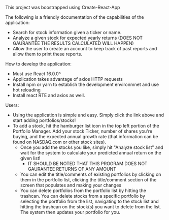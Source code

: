 This project was boostrapped using Create-React-App

The following is a friendly documentation of the capabilities of the application:
- Search for stock information given a ticker or name.
- Analyze a given stock for expected yearly returns (DOES NOT GAURANTEE THE RESULTS CALCULATED WILL HAPPEN)
- Allow the user to create an account to keep track of past reports and allow them to print these reports.


How to develop the application:
- Must use React 16.0.0^
- Application takes advantage of axios HTTP requests
- Install npm or yarn to establish the development environmnet and use hot reloading
- Install react RTE and axios as well. 


Users:
- Using the application is simple and easy. Simply click the link above and start adding portfolios/stocks!
- To add a stock, hit the hamburger list icon in the top left portion of the Portfolio Manager. Add your stock Ticker, number of shares you're buying, and the expected annual growth rate (that information can be found on NASDAQ.com or other stock sites).
    - Once you add the stocks you like, simply hit "Analyze stock list" and wait for the system to calculate your predicted annual return on the given list!
        - IT SHOULD BE NOTED THAT THIS PROGRAM DOES NOT GAURANTEE RETURNS OF ANY AMOUNT
    - You can edit the title/comments of existing portfolios by clicking on them in the portfolio list, clicking the title/comment section of the screen that populates and making your changes
    - You can delete portfolios from the portfolio list by hitting the trashcan. You can delete stocks from a specific portfolio by selecting the portfolio from the list, navigating to the stock list and hitting the trashcan on the stock(s) you want to delete from the list. The system then updates your portfolio for you.

